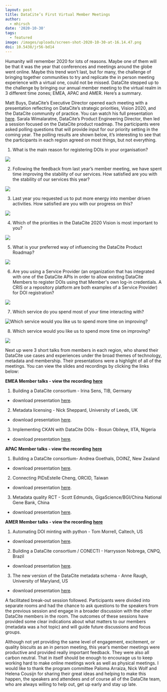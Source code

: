 ```yaml
---
layout: post
title: DataCite’s First Virtual Member Meetings
author:
  - mhirsch
date: '2020-10-30'
tags:
  - featured
image: /images/uploads/screen-shot-2020-10-30-at-16.14.47.png
doi: 10.5438/jr56-bd14
---
```

Humanity will remember 2020 for lots of reasons. Maybe one of them will be that it was the year that conferences and meetings around the globe went online. Maybe this trend won’t last, but for many, the challenge of bringing together communities to try and replicate the in person meeting experience with a virtual one, could not be missed. DataCite stepped up to the challenge by bringing our annual member meeting to the virtual realm in 3 different time zones; EMEA, APAC and AMER. Here’s a summary.

Matt Buys, DataCite’s Executive Director opened each meeting with a presentation reflecting on DataCite’s strategic priorities, Vision 2020, and the DataCite community of practice. You can watch his full presentation [here](https://www.youtube.com/watch?v=yO5rTEhBzN8&feature=youtu.be). Sarala Wimalaratne, DataCite’s Product Engineering Director, then led a session focused on the DataCite product roadmap. The participants were asked polling questions that will provide input for our priority setting in the coming year. The polling results are shown below, it’s interesting to see that the participants in each region agreed on most things, but not everything.

1. What is the main reason for registering DOIs in your organisation?

![](/images/uploads/q1.png)

2. Following the feedback from last year’s member meeting, we have spent time improving the stability of our services. How satisfied are you with the stability of our services this year?

![](/images/uploads/q2.png)

3. Last year you requested us to put more energy into member driven activities. How satisfied are you with our progress on this?

![](/images/uploads/q3.png)

4. Which of the priorities in the DataCite 2020 Vision is most important to you?

![](/images/uploads/q4.png)

5. What is your preferred way of influencing the DataCite Product Roadmap?

![](/images/uploads/q5.png)

6. Are you using a Service Provider (an organization that has integrated with one of the DataCite APIs in order to allow existing DataCite Members to register DOIs using that Member's own log-in credentials. A CRIS or a repository platform are both examples of a Service Provider) for DOI registration?

![](/images/uploads/q6.png)

7. Which service do you spend most of your time interacting with?

![](/images/uploads/q7.png "Which service would you like us to spend more time on improving?")

8. Which service would you like us to spend more time on improving?

![](/images/uploads/q8.png)

Next up were 3 short talks from members in each region, who shared their DataCite use cases and experiences under the broad themes of technology, metadata and membership. Their presentations were a highlight of all of the meetings. You can view the slides and recordings by clicking the links below:

**EMEA Member talks - view the recording** [**here**](https://www.youtube.com/watch?v=NvRVWA91Ibs&feature=youtu.be)

1. Building a DataCite consortium - Irina Sens, TIB, Germany

* download presentation [here](https://datacite.org/assets/Membermeeting2020_howtobuildaconsortium_TIB.pdf).

2. Metadata licensing - Nick Sheppard, University of Leeds, UK 

* download presentation [here](https://www.slideshare.net/MrNick/metadata-reuse-on-wikidata).

3. Implementing CKAN with DataCite DOIs - Bosun Obileye, IITA, Nigeria

* download presentation [here](https://datacite.org/assets/Implementing%20PID%20in%20CKAN%20with%20Datacite%20DOI_Oct2020.pdf).

**APAC Member talks - view the recording** [**here**](https://www.youtube.com/watch?v=ack8CMTTTPM&feature=youtu.be)

1. Building a DataCite consortium- Andrea Goethals, DOINZ, New Zealand

* download presentation [here](https://datacite.org/assets/DataCite-member-meeting-2020-Goethals.pptx).

2. Connecting PIDsEstelle Cheng, ORCID, Taiwan

* download presentation [here](https://datacite.org/assets/Connecting%20PIDs%20in%20Open%20Research%20Infrastructure_2020%20datcite_APAC.pdf).

3. Metadata quality RCT - Scott Edmunds, GigaScience/BGI/China National Gene Bank, China

* download presentation [here](https://www.slideshare.net/GigaScience/measuring-richness-a-rct-to-quantify-the-benefits-of-metadata-quality-scott-edmunds).

**AMER Member talks - view the recording** [**here**](https://www.youtube.com/watch?v=NK5Irh_In5M&feature=youtu.be)

1. Automating DOI minting with python - Tom Morrell, Caltech, US

* download presentation [here](https://doi.org/10.5281/zenodo.3724879).

2. Building a DataCite consortium / CONECTI - Harrysson Nobrega, CNPQ, Brazil

* download presentation [here](https://datacite.org/assets/membermeeting2020_conecti_brasil.pdf).

3. The new version of the DataCite metadata schema - Anne Raugh, University of Maryland, US

* download presentation [here](https://datacite.org/assets/membermeeting2020_Raugh-Schema.pptx).

A facilitated break-out session followed. Participants were divided into separate rooms and had the chance to ask questions to the speakers from the previous session and engage in a broader discussion with the other DataCite members in the room. The outcomes of these sessions have provided some clear indications about what matters to our members (metadata was a hot topic) and will guide future discussions and focus groups.

Although not yet providing the same level of engagement, excitement, or quality biscuits as an in person meeting, this year’s member meetings were productive and provided really important feedback. They were also all carbon neutral. That in itself should be enough to encourage us to keep working hard to make online meetings work as well as physical meetings. I would like to thank the program committee Paloma Arraiza, Nick Wolf and Helena Cousijn for sharing their great ideas and helping to make this happen, the speakers and attendees and of course all of the DataCite team, who are always willing to help out, get up early and stay up late.
